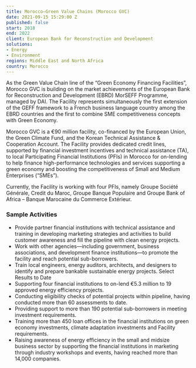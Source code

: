 ```yaml
---
title: Morocco—Green Value Chains (Morocco GVC)
date: 2021-09-15 15:29:00 Z
published: false
start: 2018
end: 2022
client: European Bank for Reconstruction and Development
solutions:
- Energy
- Environment
regions: Middle East and North Africa
country: Morocco
---
```


As the Green Value Chain line of the “Green Economy Financing Facilities”, Morocco GVC is building on the market achievements of the European Bank for Reconstruction and Development (EBRD) MorSEFF Programme, managed by DAI. The Facility represents simultaneously the first extension of the GEFF framework to a French business language country among the EBRD countries and the first to combine SME competitiveness concepts with Green Economy.

Morocco GVC is a €90 million facility, co-financed by the European Union, the Green Climate Fund, and the Korean Technical Assistance & Cooperation Account. The Facility provides dedicated credit lines, supported by financial investment incentives and technical assistance (TA), to local Participating Financial Institutions (PFIs) in Morocco for on-lending to help finance high-performance technologies and services supporting a green economy and boosting the competitiveness of Small and Medium Enterprises (“SMEs”).

Currently, the Facility is working with four PFIs, namely Groupe Société Générale, Credit du Maroc, Groupe Banque Populaire and Groupe Bank of Africa – Banque Marocaine du Commerce Extérieur. 

### Sample Activities

* Provide partner financial institutions with technical assistance and training in developing marketing strategies and activities to build customer awareness and fill the pipeline with clean energy projects.
* Work with other agencies—including government, business associations, and development finance institutions—to promote the facility and reach potential sub-borrowers.
* Train local engineers, energy auditors, architects, and designers to identify and prepare bankable sustainable energy projects.
Select Results to Date
* Supporting four financial institutions to on-lend €5.3 million to 19 approved energy efficiency projects.
* Conducting eligibility checks of potential projects within pipeline, having conducted more than 60 assessments to date.
* Providing support to more than 190 potential sub-borrowers in meeting investment requirements.
* Training more than 450 loan offices in the financial institutions on green economy investments, climate adaptation investments and Facility requirements.
* Raising awareness of energy efficiency in the small and midsize business sector by supporting the financial institutions in marketing through industry workshops and events, having reached more than 14,000 companies.